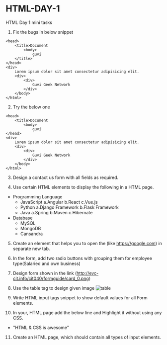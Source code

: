 # HTML-DAY-1

HTML Day 1 mini tasks

1.  Fix the bugs in below snippet

> <html lang="en">

    <head>
        <title>Document
            <body>
                guvi
        </title>
    </head>
    <div>
        Lorem ipsum dolor sit amet consectetur adipisicing elit.
        <div>
            <div>
                Guvi Geek Network
            </div>
        </body>
    </html>

2. Try the below one

> <html lang="en">

    <head>
        <title>Document
            <body>
                guvi
    </head>
    <div>
        Lorem ipsum dolor sit amet consectetur adipisicing elit.
        <div>
            <div>
                Guvi Geek Network
            </div>
        </body>
    </html>

3. Design a contact us form with all fields as required.

>

4. Use certain HTML elements to display the following in a HTML page.

- Programming Language
  - JavaScript
    a.Angular
    b.React
    c.Vue.js
  - Python
    a.Django Framework
    b.Flask Framework
  - Java
    a.Spring
    b.Maven
    c.Hibernate
- Database
  - MySQL
  - MongoDB
  - Cansandra

>

5. Create an element that helps you to open the (like https://google.com) in separate new tab.

>

6. In the form, add two radio buttons with grouping them for employee type(Salaried and own business)

>

7. Design form shown in the link (http://evc-cit.info/cit040/formguide/card_0.png)

>

8. Use the table tag to design given image ![table](https://www.bapugraphics.com/assets/img/port_upload_dir/table-4.jpg)

>

9. Write HTML input tags snippet to show default values for all Form elements.

>

10. In your, HTML page add the below line and Highlight it without using any CSS.

- "HTML & CSS is awesome"

>

11. Create an HTML page, which should contain all types of input elements.
